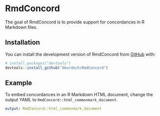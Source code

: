 
<!-- README.md is generated from README.Rmd. Please edit that file -->

# RmdConcord

<!-- badges: start -->
<!-- badges: end -->

The goal of RmdConcord is to provide support for concordances in R
Markdown files.

## Installation

You can install the development version of RmdConcord from
[GitHub](https://github.com/) with:

``` r
# install.packages("devtools")
devtools::install_github("dmurdoch/RmdConcord")
```

## Example

To embed concordances in an R Markdown HTML document, change the output
YAML to `RmdConcord::html_commonmark_document`.

``` yaml
output: RmdConcord::html_commonmark_document
```
